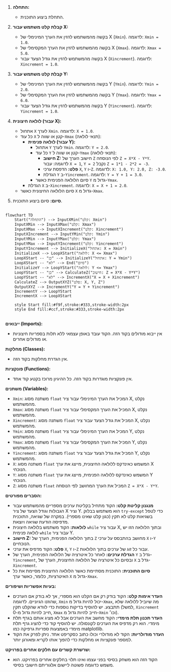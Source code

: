 ## <algorithm>

1. **התחלה:**
   - התחלת ביצוע התוכנית.

2. **קבלת קלט משתמש עבור X:**
   - בקשה מהמשתמש להזין את הערך המינימלי של X (`Xmin`). לדוגמה: `Xmin = 1.0`.
   - בקשה מהמשתמש להזין את הערך המקסימלי של X (`Xmax`). לדוגמה: `Xmax = 5.0`.
   - בקשה מהמשתמש להזין את גודל הצעד עבור X (`Xincrement`). לדוגמה: `Xincrement = 1.0`.

3. **קבלת קלט משתמש עבור Y:**
   - בקשה מהמשתמש להזין את הערך המינימלי של Y (`Ymin`). לדוגמה: `Ymin = 2.0`.
   - בקשה מהמשתמש להזין את הערך המקסימלי של Y (`Ymax`). לדוגמה: `Ymax = 6.0`.
   - בקשה מהמשתמש להזין את גודל הצעד עבור Y (`Yincrement`). לדוגמה: `Yincrement = 1.0`.

4. **לולאה חיצונית (עבור X):**
   - אתחול `X` לערך `Xmin`. לדוגמה: `X = 1.0`.
   - כל עוד `X` קטן או שווה ל-`Xmax` (תנאי לולאה):
     - **לולאה פנימית (עבור Y):**
       - אתחול `Y` לערך `Ymin`. לדוגמה: `Y = 2.0`.
       - כל עוד `Y` קטן או שווה ל-`Ymax` (תנאי לולאה):
         - **חישוב Z:** חישוב הערך של `Z` לפי הנוסחה `Z = X*X - Y*Y`. לדוגמה: עבור `X = 1`, `Y = 2` נקבל `Z = 1*1 - 2*2 = -3`.
         - **פלט:** הדפסת ערכי `X`, `Y` ו-`Z`. לדוגמה: `X: 1.0, Y: 2.0, Z: -3.0`.
         - הגדלת `Y` ב-`Yincrement`. לדוגמה: `Y = Y + 1 = 3.0`.
       - סיום הלולאה הפנימית כאשר `Y` גדול מ-`Ymax`.
     - הגדלת `X` ב-`Xincrement`. לדוגמה: `X = X + 1 = 2.0`.
   - סיום הלולאה החיצונית כאשר `X` גדול מ-`Xmax`.

5. **סיום:** סיום ביצוע התוכנית.

## <mermaid>

```mermaid
flowchart TD
    Start("התחלה") --> InputXMin("קלט: Xmin")
    InputXMin --> InputXMax("קלט: Xmax")
    InputXMax --> InputXIncrement("קלט: Xincrement")
    InputXIncrement --> InputYMin("קלט: Ymin")
    InputYMin --> InputYMax("קלט: Ymax")
    InputYMax --> InputYIncrement("קלט: Yincrement")
    InputYIncrement --> InitializeX("אתחול: X = Xmin")
    InitializeX --> LoopXStart("לולאה: X <= Xmax")
    LoopXStart -- "כן" --> InitializeY("אתחול: Y = Ymin")
    LoopXStart -- "לא" --> End("סיום")
    InitializeY --> LoopYStart("לולאה: Y <= Ymax")
    LoopYStart -- "כן" --> CalculateZ("חישוב: Z = X*X - Y*Y")
    LoopYStart -- "לא" --> IncrementX("X = X + Xincrement")
    CalculateZ --> OutputXYZ("פלט: X, Y, Z")
    OutputXYZ --> IncrementY("Y = Y + Yincrement")
    IncrementY --> LoopYStart
    IncrementX --> LoopXStart
    
    style Start fill:#f9f,stroke:#333,stroke-width:2px
    style End fill:#ccf,stroke:#333,stroke-width:2px
```

## <explanation>

**ייבואים (Imports):**

- אין ייבוא מודולים בקוד הזה. הקוד עובד באופן עצמאי ללא תלות בספריות חיצוניות או מודולים אחרים.

**מחלקות (Classes):**

- אין הגדרת מחלקות בקוד הזה.

**פונקציות (Functions):**

- אין פונקציות מוגדרות בקוד הזה. כל ההיגיון מרוכז בקטע קוד אחד.

**משתנים (Variables):**

- `Xmin`: משתנה מסוג `float` המכיל את הערך המינימלי עבור ציר X, נקלט מהמשתמש.
- `Xmax`: משתנה מסוג `float` המכיל את הערך המקסימלי עבור ציר X, נקלט מהמשתמש.
- `Xincrement`: משתנה מסוג `float` המכיל את גודל הצעד עבור ציר X, נקלט מהמשתמש.
- `Ymin`: משתנה מסוג `float` המכיל את הערך המינימלי עבור ציר Y, נקלט מהמשתמש.
- `Ymax`: משתנה מסוג `float` המכיל את הערך המקסימלי עבור ציר Y, נקלט מהמשתמש.
- `Yincrement`: משתנה מסוג `float` המכיל את גודל הצעד עבור ציר Y, נקלט מהמשתמש.
- `X`: משתנה מסוג `float` המשמש כאינדקס ללולאה החיצונית, מייצג את ערך X הנוכחי.
- `Y`: משתנה מסוג `float` המשמש כאינדקס ללולאה הפנימית, מייצג את ערך Y הנוכחי.
- `Z`: משתנה מסוג `float` המכיל את הערך המחושב לפי הנוסחה `Z = X*X - Y*Y`.

**הסברים מפורטים:**

- **מנגנון קליטת קלט:** הקוד מתחיל בקליטת ערכים מספריים מהמשתמש עבור הגבולות וגודל הצעד של ציר X וציר Y. הוא משתמש בבלוק `try-except` כדי לטפל בשגיאות קלט לא תקין (כגון קלט שאינו מספרי). במקרה של שגיאה, התוכנית מדפיסה הודעת שגיאה ויוצאת.
- **לולאות:** הקוד משתמש בלולאה חיצונית `while` עבור ציר X, ובתוך הלולאה הזו יש לולאה פנימית `while` עבור ציר Y.
- **חישוב Z:** בתוך הלולאה הפנימית, הערך של `Z` מחושב בהתבסס על ערכי `X` ו-`Y` הנוכחיים.
- **פלט:** הקוד מדפיס את ערכי `X`, `Y` ו-`Z` עבור כל זוג של ערכים בתוך הלולאות.
- **הגדלת ערכים:** לאחר כל איטרציה של הלולאה הפנימית, הערך של `Y` גדל ב-`Yincrement`, ובסיום כל איטרציה של הלולאה החיצונית, הערך של `X` גדל ב-`Xincrement`.
- **סיום התוכנית:** התוכנית מסתיימת כאשר הלולאה החיצונית מסיימת את כל האיטרציות, כלומר, כאשר ערך `X` גדול מ-`Xmax`.

**בעיות אפשריות ושיפורים:**
- **העדר אימות קלט:** הקוד בודק רק אם הקלט הוא מספרי, אך לא בודק אם הערכים שהוזנו הגיוניים. לדוגמה, `Xmin` יכול להיות גדול מ-`Xmax`, מה שיוביל ללולאה שלא תתבצע. יש להוסיף בדיקות נוספות כדי לוודא שהקלט תקין (למשל, `Xincrement` חייב להיות גדול מ-0, `Xmax` חייב להיות גדול מ-`Xmin` וכו׳).
- **העדר תכנון תלת מימדי:** הקוד מחשב את הערכים אבל לא מציג אותם בגרף תלת מימדי. הוא רק מדפיס את הערכים לקונסולה. יש להוסיף קוד כדי להציג גרף תלת מימדי באמצעות ספריות גרפיקה כמו matplotlib.
- **העדר מודולריות:** הקוד לא מודולרי וכולו כתוב כסקריפט אחד. ניתן לפרק את הקוד למספר פונקציות או מחלקות כדי להפוך אותו לקריא ומאורגן יותר.

**שרשרת קשרים עם חלקים אחרים בפרויקט:**
- הקוד הזה הוא משחק בסיסי בפני עצמו ואינו תלוי בחלקים אחרים בפרויקט. הוא משמש כדוגמה פשוטה ליישום אלגוריתם חישובי בסיסי.